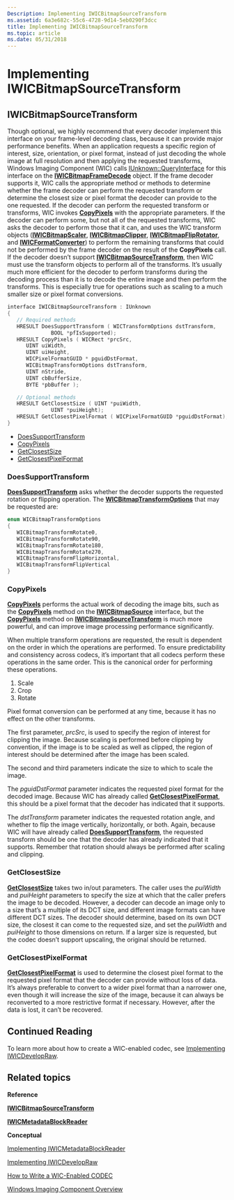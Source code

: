 ```yaml
---
Description: Implementing IWICBitmapSourceTransform
ms.assetid: 6a3e682c-55c6-4728-9d14-5eb0290f3dcc
title: Implementing IWICBitmapSourceTransform
ms.topic: article
ms.date: 05/31/2018
---
```


# Implementing IWICBitmapSourceTransform

## IWICBitmapSourceTransform

Though optional, we highly recommend that every decoder implement this interface on your frame-level decoding class, because it can provide major performance benefits. When an application requests a specific region of interest, size, orientation, or pixel format, instead of just decoding the whole image at full resolution and then applying the requested transforms, Windows Imaging Component (WIC) calls [IUnknown::QueryInterface](/windows/win32/api/unknwn/nf-unknwn-iunknown-queryinterface(q)) for this interface on the [**IWICBitmapFrameDecode**](/windows/desktop/api/Wincodec/nn-wincodec-iwicbitmapframedecode) object. If the frame decoder supports it, WIC calls the appropriate method or methods to determine whether the frame decoder can perform the requested transform or determine the closest size or pixel format the decoder can provide to the one requested. If the decoder can perform the requested transform or transforms, WIC invokes [**CopyPixels**](/windows/desktop/api/Wincodec/nf-wincodec-iwicbitmapsourcetransform-copypixels) with the appropriate parameters. If the decoder can perform some, but not all of the requested transforms, WIC asks the decoder to perform those that it can, and uses the WIC transform objects ([**IWICBitmapScaler**](/windows/desktop/api/Wincodec/nn-wincodec-iwicbitmapscaler), [**IWICBitmapClipper**](/windows/desktop/api/Wincodec/nn-wincodec-iwicbitmapclipper), [**IWICBitmapFlipRotator**](/windows/desktop/api/Wincodec/nn-wincodec-iwicbitmapfliprotator), and [**IWICFormatConverter**](/windows/desktop/api/Wincodec/nn-wincodec-iwicformatconverter)) to perform the remaining transforms that could not be performed by the frame decoder on the result of the **CopyPixels** call. If the decoder doesn’t support [**IWICBitmapSourceTransform**](/windows/desktop/api/Wincodec/nn-wincodec-iwicbitmapsourcetransform), then WIC must use the transform objects to perform all of the transforms. It’s usually much more efficient for the decoder to perform transforms during the decoding process than it is to decode the entire image and then perform the transforms. This is especially true for operations such as scaling to a much smaller size or pixel format conversions.


```C++
interface IWICBitmapSourceTransform : IUnknown
{
   // Required methods
   HRESULT DoesSupportTransform ( WICTransformOptions dstTransform,
              BOOL *pfIsSupported);
   HRESULT CopyPixels ( WICRect *prcSrc, 
      UINT uiWidth, 
      UINT uiHeight,
      WICPixelFormatGUID * pguidDstFormat,
      WICBitmapTransformOptions dstTransform, 
      UINT nStride, 
      UINT cbBufferSize, 
      BYTE *pbBuffer );

   // Optional methods
   HRESULT GetClosestSize ( UINT *puiWidth,
              UINT *puiHeight);
   HRESULT GetClosestPixelFormat ( WICPixelFormatGUID *pguidDstFormat);
}
```



-   [DoesSupportTransform](#doessupporttransform)
-   [CopyPixels](#copypixels)
-   [GetClosestSize](#getclosestsize)
-   [GetClosestPixelFormat](#getclosestpixelformat)

### DoesSupportTransform

[**DoesSupportTransform**](/windows/desktop/api/Wincodec/nf-wincodec-iwicbitmapsourcetransform-doessupporttransform) asks whether the decoder supports the requested rotation or flipping operation. The [**WICBitmapTransformOptions**](/windows/desktop/api/Wincodec/ne-wincodec-wicbitmaptransformoptions) that may be requested are:


```C++
enum WICBitmapTransformOptions
{   
   WICBitmapTransformRotate0,
   WICBitmapTransformRotate90,
   WICBitmapTransformRotate180,
   WICBitmapTransformRotate270,
   WICBitmapTransformFlipHorizontal,
   WICBitmapTransformFlipVertical
}
```



### CopyPixels

[**CopyPixels**](/windows/desktop/api/Wincodec/nf-wincodec-iwicbitmapsourcetransform-copypixels) performs the actual work of decoding the image bits, such as the [**CopyPixels**](/windows/desktop/api/Wincodec/nf-wincodec-iwicbitmapsource-copypixels) method on the [**IWICBitmapSource**](/windows/desktop/api/Wincodec/nn-wincodec-iwicbitmapsource) interface, but the [**CopyPixels**](/windows/desktop/api/Wincodec/nf-wincodec-iwicbitmapsourcetransform-copypixels) method on [**IWICBitmapSourceTransform**](/windows/desktop/api/Wincodec/nn-wincodec-iwicbitmapsourcetransform) is much more powerful, and can improve image processing performance significantly.

When multiple transform operations are requested, the result is dependent on the order in which the operations are performed. To ensure predictability and consistency across codecs, it’s important that all codecs perform these operations in the same order. This is the canonical order for performing these operations.

1.  Scale
2.  Crop
3.  Rotate

Pixel format conversion can be performed at any time, because it has no effect on the other transforms.

The first parameter, *prcSrc*, is used to specify the region of interest for clipping the image. Because scaling is performed before clipping by convention, if the image is to be scaled as well as clipped, the region of interest should be determined after the image has been scaled.

The second and third parameters indicate the size to which to scale the image.

The *pguidDstFormat* parameter indicates the requested pixel format for the decoded image. Because WIC has already called [**GetClosestPixelFormat**](/windows/desktop/api/Wincodec/nf-wincodec-iwicbitmapsourcetransform-getclosestpixelformat), this should be a pixel format that the decoder has indicated that it supports.

The *dstTransform* parameter indicates the requested rotation angle, and whether to flip the image vertically, horizontally, or both. Again, because WIC will have already called [**DoesSupportTransform**](/windows/desktop/api/Wincodec/nf-wincodec-iwicbitmapsourcetransform-doessupporttransform), the requested transform should be one that the decoder has already indicated that it supports. Remember that rotation should always be performed after scaling and clipping.

### GetClosestSize

[**GetClosestSize**](/windows/desktop/api/Wincodec/nf-wincodec-iwicbitmapsourcetransform-getclosestsize) takes two in/out parameters. The caller uses the *puiWidth* and *puiHeight* parameters to specify the size at which that the caller prefers the image to be decoded. However, a decoder can decode an image only to a size that’s a multiple of its DCT size, and different image formats can have different DCT sizes. The decoder should determine, based on its own DCT size, the closest it can come to the requested size, and set the *puiWidth* and *puiHeight* to those dimensions on return. If a larger size is requested, but the codec doesn’t support upscaling, the original should be returned.

### GetClosestPixelFormat

[**GetClosestPixelFormat**](/windows/desktop/api/Wincodec/nf-wincodec-iwicbitmapsourcetransform-getclosestpixelformat) is used to determine the closest pixel format to the requested pixel format that the decoder can provide without loss of data. It’s always preferable to convert to a wider pixel format than a narrower one, even though it will increase the size of the image, because it can always be reconverted to a more restrictive format if necessary. However, after the data is lost, it can’t be recovered.

## Continued Reading

To learn more about how to create a WIC-enabled codec, see [Implementing IWICDevelopRaw](-wic-imp-iwicdevelopraw.md).

## Related topics

<dl> <dt>

**Reference**
</dt> <dt>

[**IWICBitmapSourceTransform**](/windows/desktop/api/Wincodec/nn-wincodec-iwicbitmapsourcetransform)
</dt> <dt>

[**IWICMetadataBlockReader**](/windows/desktop/api/Wincodecsdk/nn-wincodecsdk-iwicmetadatablockreader)
</dt> <dt>

**Conceptual**
</dt> <dt>

[Implementing IWICMetadataBlockReader](-wic-imp-iwicmetadatablockreader.md)
</dt> <dt>

[Implementing IWICDevelopRaw](-wic-imp-iwicdevelopraw.md)
</dt> <dt>

[How to Write a WIC-Enabled CODEC](-wic-howtowriteacodec.md)
</dt> <dt>

[Windows Imaging Component Overview](-wic-about-windows-imaging-codec.md)
</dt> </dl>

 

 